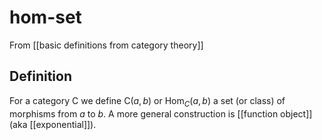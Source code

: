# hom-set
From [[basic definitions from category theory]]

## Definition
For a category $\mathrm{C}$ we define $\mathrm{C}(a,b)$ or $\mathrm{Hom}_{C}(a,b)$ a set (or class) of morphisms from $a$ to $b$. A more general construction is [[function object]] (aka [[exponential]]).